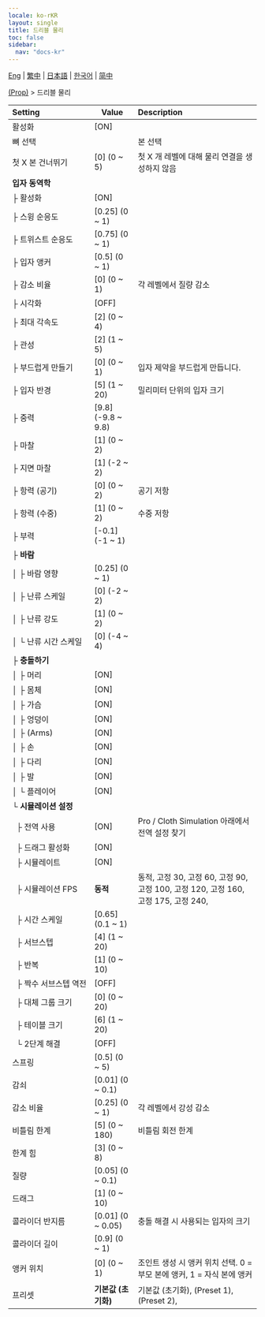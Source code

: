 ```yaml
---
locale: ko-rKR
layout: single
title: 드리블 물리
toc: false
sidebar:
  nav: "docs-kr"
---
```

[Eng](/dancexr/menu/2025.4/prop/cloth_physics) | [繁中](/tw/dancexr/menu/2025.4/prop/cloth_physics) | [日本語](/jp/dancexr/menu/2025.4/prop/cloth_physics) | [한국어](/kr/dancexr/menu/2025.4/prop/cloth_physics) | [简中](/zh/dancexr/menu/2025.4/prop/cloth_physics)

[(Prop)](../menu#(Prop)) > 드리블 물리



| Setting | Value | Description |
| :--- | --- | :--- |
|<nobr>활성화</nobr>| [ON] | 
|<nobr>뼈 선택</nobr>|| 본 선택
|<nobr>첫 X 본 건너뛰기</nobr>| [0] (0 ~ 5) | 첫 X 개 레벨에 대해 물리 연결을 생성하지 않음
|<nobr><b>입자 동역학</b></nobr>| | 
|<nobr>├&nbsp;활성화</nobr>| [ON] | 
|<nobr>├&nbsp;스윙 순응도</nobr>| [0.25] (0 ~ 1) | 
|<nobr>├&nbsp;트위스트 순응도</nobr>| [0.75] (0 ~ 1) | 
|<nobr>├&nbsp;입자 앵커</nobr>| [0.5] (0 ~ 1) | 
|<nobr>├&nbsp;감소 비율</nobr>| [0] (0 ~ 1) | 각 레벨에서 질량 감소
|<nobr>├&nbsp;시각화</nobr>| [OFF] | 
|<nobr>├&nbsp;최대 각속도</nobr>| [2] (0 ~ 4) | 
|<nobr>├&nbsp;관성</nobr>| [2] (1 ~ 5) | 
|<nobr>├&nbsp;부드럽게 만들기</nobr>| [0] (0 ~ 1) | 입자 제약을 부드럽게 만듭니다.
|<nobr>├&nbsp;입자 반경</nobr>| [5] (1 ~ 20) | 밀리미터 단위의 입자 크기
|<nobr>├&nbsp;중력</nobr>| [9.8] (-9.8 ~ 9.8) | 
|<nobr>├&nbsp;마찰</nobr>| [1] (0 ~ 2) | 
|<nobr>├&nbsp;지면 마찰</nobr>| [1] (-2 ~ 2) | 
|<nobr>├&nbsp;항력 (공기)</nobr>| [0] (0 ~ 2) | 공기 저항
|<nobr>├&nbsp;항력 (수중)</nobr>| [1] (0 ~ 2) | 수중 저항
|<nobr>├&nbsp;부력</nobr>| [-0.1] (-1 ~ 1) | 
|<nobr>├&nbsp;<b>바람</b></nobr>| | 
|<nobr>│&nbsp;├&nbsp;바람 영향</nobr>| [0.25] (0 ~ 1) | 
|<nobr>│&nbsp;├&nbsp;난류 스케일</nobr>| [0] (-2 ~ 2) | 
|<nobr>│&nbsp;├&nbsp;난류 강도</nobr>| [1] (0 ~ 2) | 
|<nobr>│&nbsp;└&nbsp;난류 시간 스케일</nobr>| [0] (-4 ~ 4) | 
|<nobr>├&nbsp;<b>충돌하기</b></nobr>| | 
|<nobr>│&nbsp;├&nbsp;머리</nobr>| [ON] | 
|<nobr>│&nbsp;├&nbsp;몸체</nobr>| [ON] | 
|<nobr>│&nbsp;├&nbsp;가슴</nobr>| [ON] | 
|<nobr>│&nbsp;├&nbsp;엉덩이</nobr>| [ON] | 
|<nobr>│&nbsp;├&nbsp;(Arms)</nobr>| [ON] | 
|<nobr>│&nbsp;├&nbsp;손</nobr>| [ON] | 
|<nobr>│&nbsp;├&nbsp;다리</nobr>| [ON] | 
|<nobr>│&nbsp;├&nbsp;발</nobr>| [ON] | 
|<nobr>│&nbsp;└&nbsp;플레이어</nobr>| [ON] | 
|<nobr>└&nbsp;<b>시뮬레이션 설정</b></nobr>| | 
|<nobr>&nbsp;&nbsp;├&nbsp;전역 사용</nobr>| [ON] | Pro / Cloth Simulation 아래에서 전역 설정 찾기
|<nobr>&nbsp;&nbsp;├&nbsp;드래그 활성화</nobr>| [ON] | 
|<nobr>&nbsp;&nbsp;├&nbsp;시뮬레이트</nobr>| [ON] | 
|<nobr>&nbsp;&nbsp;├&nbsp;시뮬레이션 FPS</nobr>| **동적** | 동적, 고정 30, 고정 60, 고정 90, 고정 100, 고정 120, 고정 160, 고정 175, 고정 240,  |
|<nobr>&nbsp;&nbsp;├&nbsp;시간 스케일</nobr>| [0.65] (0.1 ~ 1) | 
|<nobr>&nbsp;&nbsp;├&nbsp;서브스텝</nobr>| [4] (1 ~ 20) | 
|<nobr>&nbsp;&nbsp;├&nbsp;반복</nobr>| [1] (0 ~ 10) | 
|<nobr>&nbsp;&nbsp;├&nbsp;짝수 서브스텝 역전</nobr>| [OFF] | 
|<nobr>&nbsp;&nbsp;├&nbsp;대체 그룹 크기</nobr>| [0] (0 ~ 20) | 
|<nobr>&nbsp;&nbsp;├&nbsp;테이블 크기</nobr>| [6] (1 ~ 20) | 
|<nobr>&nbsp;&nbsp;└&nbsp;2단계 해결</nobr>| [OFF] | 
|<nobr>스프링</nobr>| [0.5] (0 ~ 5) | 
|<nobr>감쇠</nobr>| [0.01] (0 ~ 0.1) | 
|<nobr>감소 비율</nobr>| [0.25] (0 ~ 1) | 각 레벨에서 강성 감소
|<nobr>비틀림 한계</nobr>| [5] (0 ~ 180) | 비틀림 회전 한계
|<nobr>한계 힘</nobr>| [3] (0 ~ 8) | 
|<nobr>질량</nobr>| [0.05] (0 ~ 0.1) | 
|<nobr>드래그</nobr>| [1] (0 ~ 10) | 
|<nobr>콜라이더 반지름</nobr>| [0.01] (0 ~ 0.05) | 충돌 해결 시 사용되는 입자의 크기
|<nobr>콜라이더 길이</nobr>| [0.9] (0 ~ 1) | 
|<nobr>앵커 위치</nobr>| [0] (0 ~ 1) | 조인트 생성 시 앵커 위치 선택. 0 = 부모 본에 앵커, 1 = 자식 본에 앵커
|<nobr>프리셋</nobr>| **기본값 (초기화)** | 기본값 (초기화), (Preset 1), (Preset 2),  |

